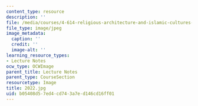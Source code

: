 ```yaml
---
content_type: resource
description: ''
file: /media/courses/4-614-religious-architecture-and-islamic-cultures-fall-2002/b05408d57ed4cd743a7ed146cd16ff01_2022.jpg
file_type: image/jpeg
image_metadata:
  caption: ''
  credit: ''
  image-alt: ''
learning_resource_types:
- Lecture Notes
ocw_type: OCWImage
parent_title: Lecture Notes
parent_type: CourseSection
resourcetype: Image
title: 2022.jpg
uid: b05408d5-7ed4-cd74-3a7e-d146cd16ff01
---
```

